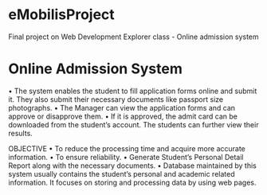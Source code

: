 # eMobilisProject
Final project on Web Development Explorer class - Online admission system

# Online Admission System

•	The system enables the student to fill application forms online and submit it. They also submit their necessary documents like passport size photographs.
•	The Manager can view the application forms and can approve or disapprove them.
•	If it is approved, the admit card can be downloaded from the student’s account. The students can further view their results. 

OBJECTIVE
•	To reduce the processing time and acquire more accurate information. 
•	To ensure reliability.
•	Generate Student’s Personal Detail Report along with the necessary documents.
•	Database maintained by this system usually contains the student’s personal and academic related information. It focuses on storing and processing data by using web pages.
